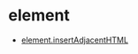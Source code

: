 # element
- [element.insertAdjacentHTML](https://developer.mozilla.org/zh-CN/docs/Web/API/Element/insertAdjacentHTML)
